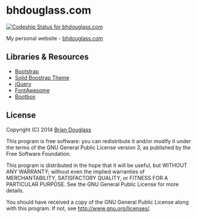 # bhdouglass.com #

[ ![Codeship Status for bhdouglass.com](https://www.codeship.io/projects/571b1aa0-63e1-0132-1973-32c060907738/status?branch=master)](https://codeship.com/projects/52455)

My personal website - [bhdouglass.com](http://bhdouglass.com)

## Libraries & Resources ##

* [Bootstrap](http://getbootstrap.com/)
* [Solid Boostrap Theme](http://www.blacktie.co/2014/05/solid-multipurpose-theme/)
* [jQuery](http://jquery.com/)
* [FontAwesome](http://fontawesome.io/)
* [Bootbox](http://bootboxjs.com/)

## License ##

Copyright (C) 2014 [Brian Douglass](http://bhdouglass.com/)

This program is free software: you can redistribute it and/or modify it under the terms of the GNU General Public License version 3, as published by the Free Software Foundation.

This program is distributed in the hope that it will be useful, but WITHOUT ANY WARRANTY; without even the implied warranties of MERCHANTABILITY, SATISFACTORY QUALITY, or FITNESS FOR A PARTICULAR PURPOSE.  See the GNU General Public License for more details.

You should have received a copy of the GNU General Public License along with this program.  If not, see <http://www.gnu.org/licenses/>.

